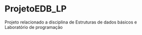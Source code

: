 ProjetoEDB_LP
=============

Projeto relacionado a disciplina de Estruturas de dados básicos e Laboratório de programação
